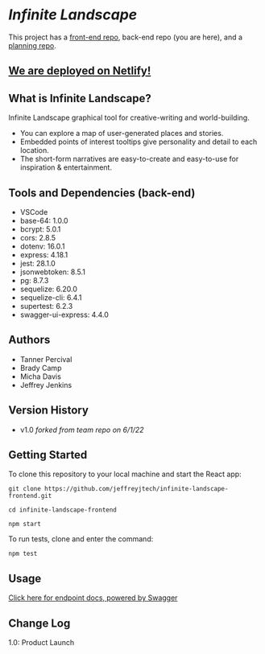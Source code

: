 
# ***Infinite Landscape***

This project has a [front-end repo](https://github.com/jeffreyjtech/infinite-landscape-frontend), back-end repo (you are here), and a [planning repo](https://github.com/Digital-Dinosaur/documents).

## [We are deployed on Netlify!](https://infinite-landscape-jjtech.netlify.app/)

## What is Infinite Landscape?

Infinite Landscape graphical tool for creative-writing and world-building.

* You can explore a map of user-generated places and stories.
* Embedded points of interest tooltips give personality and detail to each location.
* The short-form narratives are easy-to-create and easy-to-use for inspiration & entertainment.

## Tools and Dependencies (back-end)

* VSCode
* base-64: 1.0.0
* bcrypt: 5.0.1
* cors: 2.8.5
* dotenv: 16.0.1
* express: 4.18.1
* jest: 28.1.0
* jsonwebtoken: 8.5.1
* pg: 8.7.3
* sequelize: 6.20.0
* sequelize-cli: 6.4.1
* supertest: 6.2.3
* swagger-ui-express: 4.4.0

## Authors

* Tanner Percival
* Brady Camp
* Micha Davis
* Jeffrey Jenkins

## Version History

* v1.0 *forked from team repo on 6/1/22*

## Getting Started

To clone this repository to your local machine and start the React app:

```ubuntu
git clone https://github.com/jeffreyjtech/infinite-landscape-frontend.git

cd infinite-landscape-frontend

npm start
```

To run tests, clone and enter the command:

```ubuntu
npm test
```

## Usage

[Click here for endpoint docs, powered by Swagger](https://infinite-landscape-backend.herokuapp.com/api-docs)

<!-- ## Data Flow (Frontend, Backend, REST API)

***[Add a clean and clear explanation of what the data flow is. Walk me through it.]***
![Data Flow Diagram](/assets/img/Flowchart.png)

## Data Model

### Overall Project Schema

***[Add a description of your DB schema. Explain the relationships to me.]***
![Database Schema](/assets/img/ERD.png) -->

## Change Log

1.0: Product Launch
